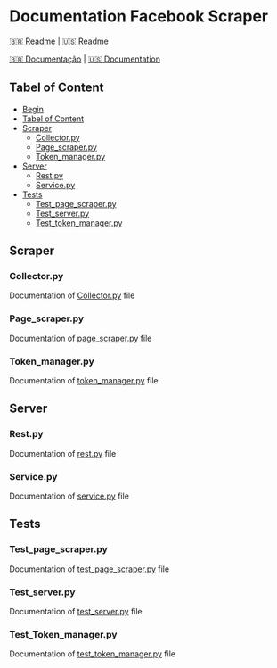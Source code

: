 # Documentation Facebook Scraper

[:brazil: Readme](../../../README.md) |
[:us: Readme](../../Readme/Language/English/README.md)

[:brazil: Documentação](./Portuguese/Doc.md) |
[:us: Documentation](./Doc.md)

## Tabel of Content

* [Begin](#documentation-facebook-scraper)
* [Tabel of Content](#table-of-content)
* [Scraper](#scraper)
  * [Collector.py](#collector)
  * [Page_scraper.py](#page_scraper)
  * [Token_manager.py](#token_manager)
* [Server](#server)
  * [Rest.py](#rest)
  * [Service.py](#service)
* [Tests](#tests)
  * [Test_page_scraper.py](#test_page_scraper)
  * [Test_server.py](#test_server)
  * [Test_token_manager.py](#test_token_manager)

## Scraper

### Collector.py

Documentation of [Collector.py](../../../scraper/collector.py) file

### Page_scraper.py

Documentation of [page_scraper.py](../../../scraper/page_scraper.py) file

### Token_manager.py

Documentation of [token_manager.py](../../../scraper/token_manager.py) file

## Server

### Rest.py

Documentation of [rest.py](../../../server/rest.py) file

### Service.py

Documentation of [service.py](../../../server/service.py) file

## Tests

### Test_page_scraper.py

Documentation of [test_page_scraper.py](../../../tests/test_page_scraper.py) file

### Test_server.py

Documentation of [test_server.py](../../../tests/test_server.py) file

### Test_Token_manager.py

Documentation of [test_token_manager.py](../../../tests/test_token_manager.py) file
